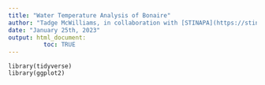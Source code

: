 ```yaml
---
title: "Water Temperature Analysis of Bonaire"
author: "Tadge McWilliams, in collaboration with [STINAPA](https://stinapabonaire.org)"
date: "January 25th, 2023"
output: html_document:
          toc: TRUE
---
```


```{r}
library(tidyverse)
library(ggplot2)
```
